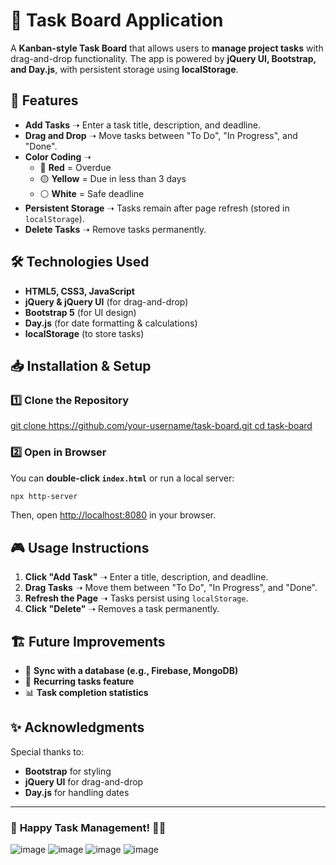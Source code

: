 # 📝 Task Board Application

A **Kanban-style Task Board** that allows users to **manage project tasks** with drag-and-drop functionality. The app is powered by **jQuery UI, Bootstrap, and Day.js**, with persistent storage using **localStorage**.

## 🚀 Features
- **Add Tasks** ➝ Enter a task title, description, and deadline.
- **Drag and Drop** ➝ Move tasks between "To Do", "In Progress", and "Done".
- **Color Coding** ➝  
  - 🔴 **Red** = Overdue  
  - 🟡 **Yellow** = Due in less than 3 days  
  - ⚪ **White** = Safe deadline  
- **Persistent Storage** ➝ Tasks remain after page refresh (stored in `localStorage`).
- **Delete Tasks** ➝ Remove tasks permanently.

## 🛠️ Technologies Used
- **HTML5, CSS3, JavaScript**
- **jQuery & jQuery UI** (for drag-and-drop)
- **Bootstrap 5** (for UI design)
- **Day.js** (for date formatting & calculations)
- **localStorage** (to store tasks)

## 📥 Installation & Setup
### 1️⃣ **Clone the Repository**

[git clone https://github.com/your-username/task-board.git
cd task-board](https://github.com/liz0612/challenge-5)


### 2️⃣ **Open in Browser**
You can **double-click `index.html`** or run a local server:
```sh
npx http-server
```
Then, open [http://localhost:8080](http://localhost:8080) in your browser.

## 🎮 Usage Instructions
1. **Click "Add Task"** ➝ Enter a title, description, and deadline.
2. **Drag Tasks** ➝ Move them between "To Do", "In Progress", and "Done".
3. **Refresh the Page** ➝ Tasks persist using `localStorage`.
4. **Click "Delete"** ➝ Removes a task permanently.



## 🏗️ Future Improvements
- 🔄 **Sync with a database (e.g., Firebase, MongoDB)**
- 📅 **Recurring tasks feature**
- 📊 **Task completion statistics**



## ✨ Acknowledgments
Special thanks to:
- **Bootstrap** for styling
- **jQuery UI** for drag-and-drop
- **Day.js** for handling dates

---

### 🎯 **Happy Task Management! 📝🚀**







![image](Screenshot%202025-02-08%20at%204.30.13 PM.png)
![image](Screenshot%202025-02-08%20at%204.30.17 PM.png)
![image](Screenshot%202025-02-08%20at%204.30.43 PM.png)
![image](Screenshot%202025-02-08%20at%204.30.49 PM.png)
